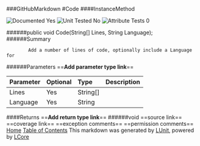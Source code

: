###GitHubMarkdown
#Code
####InstanceMethod

![Documented Yes](http://b.repl.ca/v1/Documented-Yes-brightgreen.png) ![Unit Tested No](http://b.repl.ca/v1/Unit%20Tested-No-lightgrey.png) ![Attribute Tests 0](http://b.repl.ca/v1/Attribute%20Tests-0-lightgrey.png)

######public void Code(String[] Lines, String Language);
######Summary

            Add a number of lines of code, optionally include a Language for 
            
######Parameters
==__Add parameter type link__==

Parameter | Optional | Type | Description
:---  | :---  | :---  | :--- 
Lines | Yes | String[] | 
Language | Yes | String | 

####Returns
==__Add return type link__==
######void
==source link==
==coverage link==
==exception comments==
==permission comments==
[Home](../../README.md) [Table of Contents](../../TableOfContents.md)
This markdown was generated by [LUnit](https://github.com/CodeSingularity/LUnit), powered by [LCore](https://github.com/CodeSingularity/LCore)
